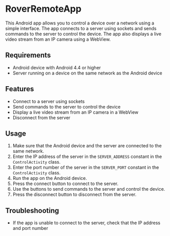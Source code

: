 # RoverRemoteApp

This Android app allows you to control a device over a network using a simple interface. The app connects to a server using sockets and sends commands to the server to control the device. The app also displays a live video stream from an IP camera using a WebView.

## Requirements

- Android device with Android 4.4 or higher
- Server running on a device on the same network as the Android device

## Features

- Connect to a server using sockets
- Send commands to the server to control the device
- Display a live video stream from an IP camera in a WebView
- Disconnect from the server

## Usage

1. Make sure that the Android device and the server are connected to the same network.
2. Enter the IP address of the server in the `SERVER_ADDRESS` constant in the `ControlActivity` class.
3. Enter the port number of the server in the `SERVER_PORT` constant in the `ControlActivity` class.
4. Run the app on the Android device.
5. Press the connect button to connect to the server.
6. Use the buttons to send commands to the server and control the device.
7. Press the disconnect button to disconnect from the server.

## Troubleshooting

- If the app is unable to connect to the server, check that the IP address and port number
